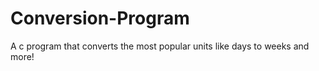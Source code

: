 # Conversion-Program
A c program that converts the most popular units like days to weeks and more! 
